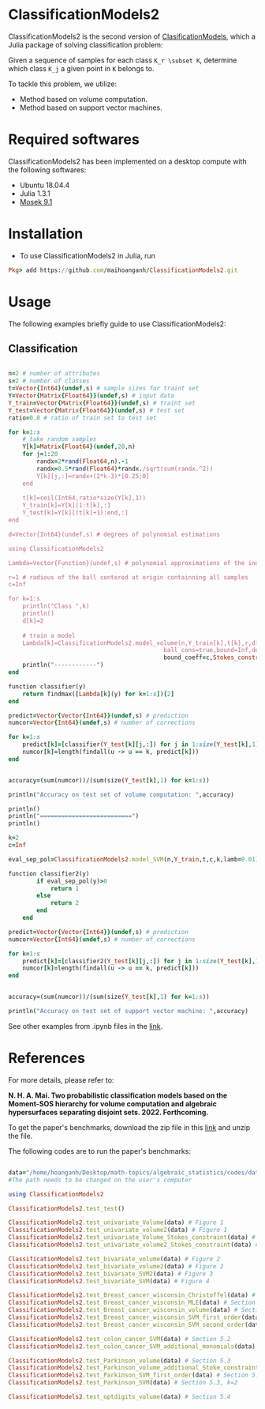 # ClassificationModels2
ClassificationModels2 is the second version of [ClasificationModels](https://github.com/maihoanganh/ClassificationModels), which a Julia package of solving classification problem: 

Given a sequence of samples for each class ```K_r \subset K```, determine which class ```K_j``` a given point in ```K``` belongs to.

To tackle this problem, we utilize:
- Method based on volume computation.
- Method based on support vector machines.


# Required softwares
ClassificationModels2 has been implemented on a desktop compute with the following softwares:
- Ubuntu 18.04.4
- Julia 1.3.1
- [Mosek 9.1](https://www.mosek.com)


# Installation
- To use ClassificationModels2 in Julia, run
```ruby
Pkg> add https://github.com/maihoanganh/ClassificationModels2.git
```

# Usage
The following examples briefly guide to use ClassificationModels2:

## Classification

```ruby

n=2 # number of attributes
s=2 # number of classes
t=Vector{Int64}(undef,s) # sample sizes for traint set
Y=Vector{Matrix{Float64}}(undef,s) # input data
Y_train=Vector{Matrix{Float64}}(undef,s) # traint set
Y_test=Vector{Matrix{Float64}}(undef,s) # test set
ratio=0.8 # ratio of train set to test set

for k=1:s 
    # take random samples
    Y[k]=Matrix{Float64}(undef,20,n)
    for j=1:20
        randx=2*rand(Float64,n).-1
        randx=0.5*rand(Float64)*randx./sqrt(sum(randx.^2))
        Y[k][j,:]=randx+(2*k-3)*[0.25;0]
    end
    
    t[k]=ceil(Int64,ratio*size(Y[k],1))
    Y_train[k]=Y[k][1:t[k],:]
    Y_test[k]=Y[k][(t[k]+1):end,:]
end

d=Vector{Int64}(undef,s) # degrees of polynomial estimations

using ClassificationModels2

Lambda=Vector{Function}(undef,s) # polynomial approximations of the indicator function of classes

r=1 # radious of the ball centered at origin containning all samples
c=Inf

for k=1:s
    println("Class ",k)
    println()
    d[k]=2
    
    # train a model
    Lambda[k]=ClassificationModels2.model_volume(n,Y_train[k],t[k],r,d[k],
                                            ball_cons=true,bound=Inf,delt=1+1/c,
                                            bound_coeff=c,Stokes_constraint=false);
    println("------------")
end

function classifier(y)
    return findmax([Lambda[k](y) for k=1:s])[2]
end

predict=Vector{Vector{Int64}}(undef,s) # prediction
numcor=Vector{Int64}(undef,s) # number of corrections

for k=1:s
    predict[k]=[classifier(Y_test[k][j,:]) for j in 1:size(Y_test[k],1)]
    numcor[k]=length(findall(u -> u == k, predict[k]))
end


accuracy=(sum(numcor))/(sum(size(Y_test[k],1) for k=1:s))

println("Accuracy on test set of volume computation: ",accuracy)

println()
println("==========================")
println()

k=2
c=Inf

eval_sep_pol=ClassificationModels2.model_SVM(n,Y_train,t,c,k,lamb=0.01)

function classifier2(y)
        if eval_sep_pol(y)>0
            return 1
        else
            return 2
        end
    end

predict=Vector{Vector{Int64}}(undef,s) # prediction
numcor=Vector{Int64}(undef,s) # number of corrections

for k=1:s
    predict[k]=[classifier2(Y_test[k][j,:]) for j in 1:size(Y_test[k],1)]
    numcor[k]=length(findall(u -> u == k, predict[k]))
end


accuracy=(sum(numcor))/(sum(size(Y_test[k],1) for k=1:s))

println("Accuracy on test set of support vector machine: ",accuracy)
```

See other examples from .ipynb files in the [link](https://github.com/maihoanganh/ClassificationModels2/tree/main/test).


# References
For more details, please refer to:

**N. H. A. Mai. Two probabilistic classification models based on the Moment-SOS hierarchy for volume computation and algebraic hypersurfaces separating disjoint sets. 2022. Forthcoming.**

To get the paper's benchmarks, download the zip file in this [link](https://drive.google.com/file/d/14yxm858LhCMkTCZopNlGDkqrUgMiJYwP/view?usp=sharing) and unzip the file.

The following codes are to run the paper's benchmarks:
```ruby

data="/home/hoanganh/Desktop/math-topics/algebraic_statistics/codes/datasets" # path of data 
#The path needs to be changed on the user's computer

using ClassificationModels2

ClassificationModels2.test_test()

ClassificationModels2.test_univariate_Volume(data) # Figure 1
ClassificationModels2.test_univariate_volume2(data) # Figure 1
ClassificationModels2.test_univariate_Volume_Stokes_constraint(data) # Figure 6
ClassificationModels2.test_univariate_volume2_Stokes_constraint(data) # Figure 6

ClassificationModels2.test_bivariate_volume(data) # Figure 2
ClassificationModels2.test_bivariate_volume2(data) # Figure 2
ClassificationModels2.test_bivariate_SVM2(data) # Figure 3
ClassificationModels2.test_bivariate_SVM(data) # Figure 4

ClassificationModels2.test_Breast_cancer_wisconsin_Christoffel(data) # Section 5.1
ClassificationModels2.test_Breast_cancer_wisconsin_MLE(data) # Section 5.1
ClassificationModels2.test_Breast_cancer_wisconsin_volume(data) # Section 5.1
ClassificationModels2.test_Breast_cancer_wisconsin_SVM_first_order(data) # Section 5.1, k=1
ClassificationModels2.test_Breast_cancer_wisconsin_SVM_second_order(data) # Section 5.1, k=2

ClassificationModels2.test_colon_cancer_SVM(data) # Section 5.2
ClassificationModels2.test_colon_cancer_SVM_additional_monomials(data) # Section 5.2

ClassificationModels2.test_Parkinson_volume(data) # Section 5.3
ClassificationModels2.test_Parkinson_volume_additional_Stoke_constraint(data) # Section 5.3
ClassificationModels2.test_Parkinson_SVM_first_order(data) # Section 5.3, k=1
ClassificationModels2.test_Parkinson_SVM(data) # Section 5.3, k=2

ClassificationModels2.test_optdigits_volume(data) # Section 5.4
```
